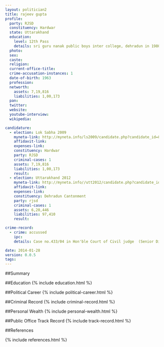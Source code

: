 ```yaml
---
layout: politician2
title: rajeev gupta
profile: 
  party: RJSD
  constituency: Hardwar
  state: Uttarakhand
  education: 
    level: 12th Pass
    details: sri guru nanak public boys inter college, dehradun in 1980
  photo: 
  sex: 
  caste: 
  religion: 
  current-office-title: 
  crime-accusation-instances: 1
  date-of-birth: 1963
  profession: 
  networth: 
    assets: 7,19,816
    liabilities: 1,00,173
  pan: 
  twitter: 
  website: 
  youtube-interview: 
  wikipedia: 

candidature: 
  - election: Lok Sabha 2009
    myneta-link: http://myneta.info/ls2009/candidate.php?candidate_id=8283
    affidavit-link: 
    expenses-link: 
    constituency: Hardwar 
    party: RJSD
    criminal-cases: 1
    assets: 7,19,816
    liabilities: 1,00,173
    result:  
  - election: Uttarakhand 2012
    myneta-link: http://myneta.info//utt2012/candidate.php?candidate_id=413
    affidavit-link: 
    expenses-link: 
    constituency: Dehradun Cantonment 
    party: rjsd
    criminal-cases: 1
    assets: 6,20,446
    liabilities: 97,410
    result:  

crime-record: 
  - crime: accussed
    ipc: 
    details: Case no.433/04 in Hon'ble Court of Civil judge  (Senior Div.) Dehradun, Civil Contumpt Mathur 

date: 2014-01-28
version: 0.0.5
tags: 
---
```

##Summary


##Education
{% include education.html %}


##Political Career
{% include political-career.html %}


##Criminal Record
{% include criminal-record.html %}


##Personal Wealth
{% include personal-wealth.html %}


##Public Office Track Record
{% include track-record.html %}


##References


{% include references.html %}